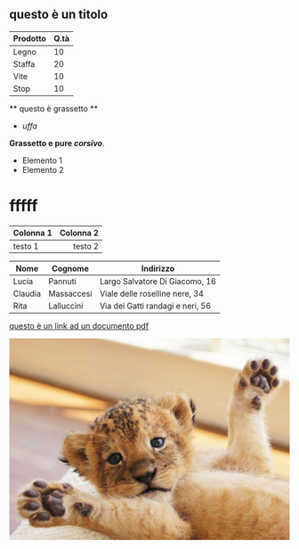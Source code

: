 ## questo è un titolo

Prodotto|Q.tà
--------|----
Legno|10
Staffa|20
Vite|10
Stop|10

** questo è grassetto **
* _uffa_

**Grassetto e pure _corsivo_**.

- Elemento 1
- Elemento 2
# fffff

| Colonna 1 | Colonna 2 |
|    :--    |    --:    |
|  testo 1  |  testo 2  |


Nome|Cognome |Indirizzo
--------|- | -----
Lucia|Pannuti | Largo Salvatore Di Giacomo, 16
Claudia|Massaccesi | Viale delle roselline nere, 34
Rita|Lalluccini | Via dei Gatti randagi e neri, 56

[questo è un link ad un documento pdf][06cd618c]

  [06cd618c]: http://www.umbriageo.regione.umbria.it/resources/documentazione/Asita%202007%20Il%20Catasto%20unico%20delle%20attivit%C3%A0%20produttive%20della%20Regione%20Umbria.pdf "questo è il titolo del documento"

![felini che passione!!](Pictures\cuccioli.jpg)
